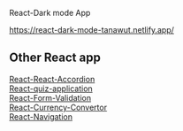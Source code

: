 React-Dark mode App

https://react-dark-mode-tanawut.netlify.app/

## Other React app

[React-React-Accordion](https://github.com/Josephsavesafe/React-Accordion)\
[React-quiz-application](https://github.com/Josephsavesafe/React-quiz-application)\
[React-Form-Validation](https://github.com/Josephsavesafe/React-form-validation)\
[React-Currency-Convertor ](https://github.com/Josephsavesafe/React-quiz-application)\
[React-Navigation ](https://github.com/Josephsavesafe/React-quiz-application)


